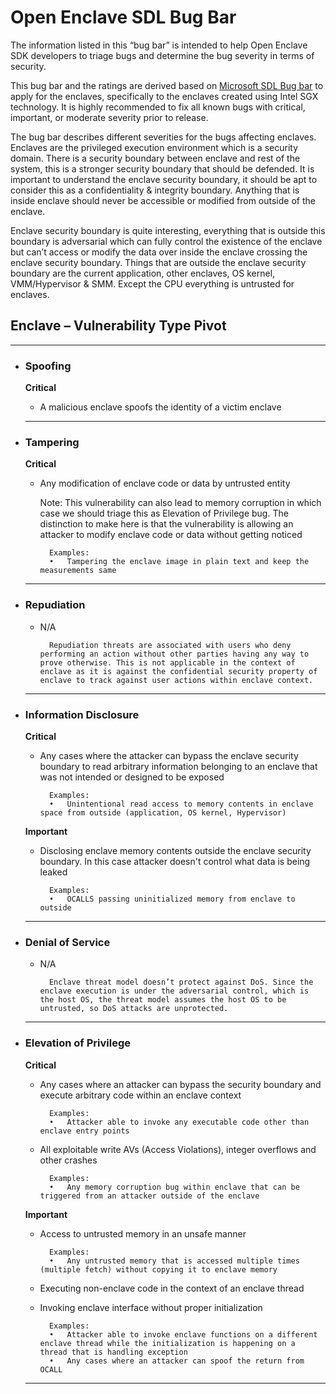 # Open Enclave SDL Bug Bar

The information listed in this “bug bar” is intended to help Open Enclave SDK developers to triage bugs and determine the bug severity in terms of security. 

This bug bar and the ratings are derived based on [Microsoft SDL Bug bar](https://aka.ms/sdlbugbar) to apply for the enclaves, specifically to the enclaves created using Intel SGX technology. It is highly recommended to fix all known bugs with critical, important, or moderate severity prior to release. 

The bug bar describes different severities for the bugs affecting enclaves. Enclaves are the privileged execution environment which is a security domain. There is a security boundary between enclave and rest of the system, this is a stronger security boundary that should be defended. It is important to understand the enclave security boundary, it should be apt to consider this as a confidentiality & integrity boundary. Anything that is inside enclave should never be accessible or modified from outside of the enclave. 

Enclave security boundary is quite interesting, everything that is outside this boundary is adversarial which can fully control the existence of the enclave but can’t access or modify the data over inside the enclave crossing the enclave security boundary. Things that are outside the enclave security boundary are the current application, other enclaves, OS kernel, VMM/Hypervisor & SMM. Except the CPU everything is untrusted for enclaves. 


## Enclave – Vulnerability Type Pivot 
-------------------------------------

* ### Spoofing
	**Critical**
    * A malicious enclave spoofs the identity of a victim enclave
  	
    -------------

* ### Tampering	
    **Critical**
    * Any modification of enclave code or data by untrusted entity
     
        Note: This vulnerability can also lead to memory corruption in which case we should triage this as Elevation of Privilege bug. The distinction to make here is that the vulnerability is allowing an attacker to modify enclave code or data without getting noticed 

            Examples:
            •	Tampering the enclave image in plain text and keep the measurements same
    
    -------------

* ### Repudiation
    * N/A

            Repudiation threats are associated with users who deny performing an action without other parties having any way to prove otherwise. This is not applicable in the context of enclave as it is against the confidential security property of enclave to track against user actions within enclave context.
            
    -------------

* ### Information Disclosure
    **Critical**
    * Any cases where the attacker can bypass the enclave security boundary to read arbitrary information belonging to an enclave that was not intended or designed to be exposed

            Examples:
            •	Unintentional read access to memory contents in enclave space from outside (application, OS kernel, Hypervisor)

    **Important**
	* Disclosing enclave memory contents outside the enclave security boundary. In this case attacker doesn't control what data is being leaked

            Examples:
            •	OCALLS passing uninitialized memory from enclave to outside	
    -----------

* ### Denial of Service
	* N/A

            Enclave threat model doesn’t protect against DoS. Since the enclave execution is under the adversarial control, which is the host OS, the threat model assumes the host OS to be untrusted, so DoS attacks are unprotected.

    -----------

* ### Elevation of Privilege	
    **Critical**
    * Any cases where an attacker can bypass the security boundary and execute arbitrary code within an enclave context

            Examples:
            •	Attacker able to invoke any executable code other than enclave entry points

    * All exploitable write AVs (Access Violations), integer overflows and other crashes

            Examples:
            •	Any memory corruption bug within enclave that can be triggered from an attacker outside of the enclave	
        
    **Important**
	* Access to untrusted memory in an unsafe manner

            Examples:
            •	Any untrusted memory that is accessed multiple times (multiple fetch) without copying it to enclave memory

    * Executing non-enclave code in the context of an enclave thread
    
    * Invoking enclave interface without proper initialization 

            Examples:
            •	Attacker able to invoke enclave functions on a different enclave thread while the initialization is happening on a thread that is handling exception
            •	Any cases where an attacker can spoof the return from OCALL 	
        
    ------------
